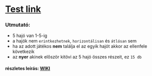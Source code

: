 # [Test link](https://torpedo-mienk.netlify.app/)
### Utmutató:
  * 5 hajó van 1-5-ig
  * a hajók nem `erintkezhetnek`, `horizontálisan` és `átlósan` sem
  * ha az adott játékos **nem** találja el az egyik hajót akkor az ellenfele következik
  * az **nyer** akinek először kitövi az 5 hajó összes részeit, ez `15 db`
#### részletes leírás: [WIKI](https://hu.wikipedia.org/wiki/Torped%C3%B3_(j%C3%A1t%C3%A9k))

